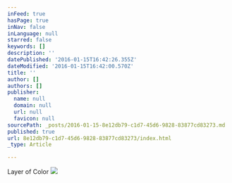 ```yaml
---
inFeed: true
hasPage: true
inNav: false
inLanguage: null
starred: false
keywords: []
description: ''
datePublished: '2016-01-15T16:42:26.355Z'
dateModified: '2016-01-15T16:42:00.570Z'
title: ''
author: []
authors: []
publisher:
  name: null
  domain: null
  url: null
  favicon: null
sourcePath: _posts/2016-01-15-8e12db79-c1d7-45d6-9828-83877cd83273.md
published: true
url: 8e12db79-c1d7-45d6-9828-83877cd83273/index.html
_type: Article

---
```

Layer of Color
![](https://the-grid-user-content.s3-us-west-2.amazonaws.com/08ca6e2b-2f85-4d0a-8681-d438af24698e.jpg)